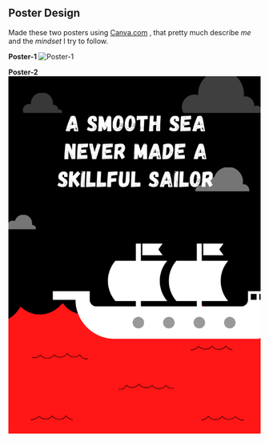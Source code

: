 ## Poster Design
Made these two posters using [Canva.com](https://www.canva.com/) , that pretty much describe *me* and the *mindset* I try to follow.


**Poster-1**
![Poster-1](https://github.com/s0mnaths/amfoss-tasks/blob/main/task-11/Poster-1.png)


**Poster-2**
![Poster-2](https://github.com/s0mnaths/amfoss-tasks/blob/main/task-11/Poster-2.png)
